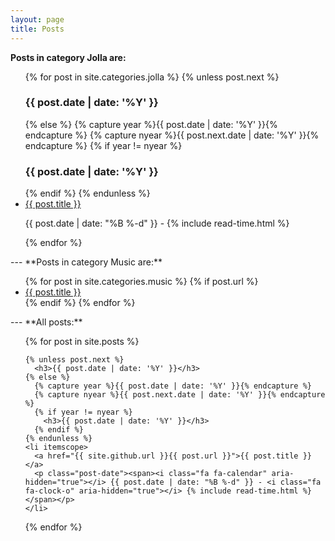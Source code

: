 ```yaml
---
layout: page
title: Posts
---
```

**Posts in category Jolla are:**
<ul class="posts">
  {% for post in site.categories.jolla %}
    {% unless post.next %}
      <h3>{{ post.date | date: '%Y' }}</h3>
    {% else %}
      {% capture year %}{{ post.date | date: '%Y' }}{% endcapture %}
      {% capture nyear %}{{ post.next.date | date: '%Y' }}{% endcapture %}
      {% if year != nyear %}
        <h3>{{ post.date | date: '%Y' }}</h3>
      {% endif %}
    {% endunless %}
    <li itemscope>
      <a href="{{ site.github.url }}{{ post.url }}">{{ post.title }}</a>
      <p class="post-date"><span><i class="fa fa-calendar" aria-hidden="true"></i> {{ post.date | date: "%B %-d" }} - <i class="fa fa-clock-o" aria-hidden="true"></i> {% include read-time.html %}</span></p>
    </li>
  {% endfor %}
</ul>
---
**Posts in category Music are:**
<ul>
  {% for post in site.categories.music %}
    {% if post.url %}
        <li><a href="{{ post.url }}">{{ post.title }}</a></li>
    {% endif %}
  {% endfor %}
</ul>
---
**All posts:**
<ul class="posts">
  {% for post in site.posts %}

    {% unless post.next %}
      <h3>{{ post.date | date: '%Y' }}</h3>
    {% else %}
      {% capture year %}{{ post.date | date: '%Y' }}{% endcapture %}
      {% capture nyear %}{{ post.next.date | date: '%Y' }}{% endcapture %}
      {% if year != nyear %}
        <h3>{{ post.date | date: '%Y' }}</h3>
      {% endif %}
    {% endunless %}
    <li itemscope>
      <a href="{{ site.github.url }}{{ post.url }}">{{ post.title }}</a>
      <p class="post-date"><span><i class="fa fa-calendar" aria-hidden="true"></i> {{ post.date | date: "%B %-d" }} - <i class="fa fa-clock-o" aria-hidden="true"></i> {% include read-time.html %}</span></p>
    </li>
  {% endfor %}
</ul>
